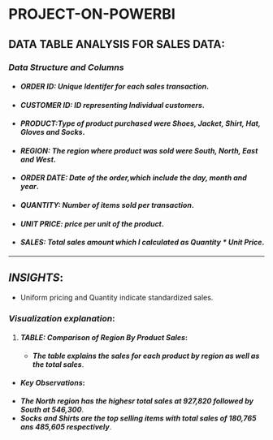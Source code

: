 # PROJECT-ON-POWERBI

## **DATA TABLE ANALYSIS FOR SALES DATA**: 

### ***Data Structure and Columns***

- #### ***ORDER ID: Unique Identifer for each sales transaction***.

- #### ***CUSTOMER ID: ID representing Individual customers***.

- #### ***PRODUCT:Type of product purchased were Shoes, Jacket, Shirt, Hat, Gloves and Socks***.

- #### ***REGION: The region where product was sold were South, North, East and West***.

- #### ***ORDER DATE: Date of the order,which include the day, month and year***.

- #### ***QUANTITY: Number of items sold per transaction***.

- #### ***UNIT PRICE: price per unit of the product***.

- #### ***SALES: Total sales amount which I calculated as Quantity * Unit Price***.

---
## ***INSIGHTS***:
- Uniform pricing and Quantity indicate standardized sales.

### ***Visualization explanation***:

1. #### ***TABLE: Comparison of Region By Product Sales***:

   - ***The table explains the sales for each product by region as well as the total sales***.
  
  - #### ***Key Observations***:
  - ***The North region has the highesr total sales at 927,820 followed by South at 546,300***.
  - ***Socks and Shirts are the top selling items with total sales of 180,765 ans 485,605 respectively***.

  
